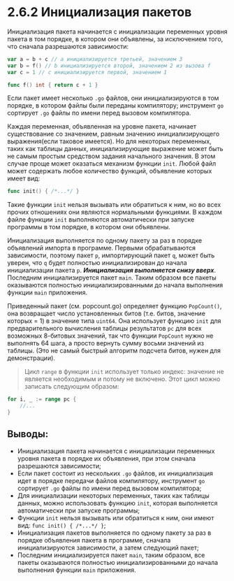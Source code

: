 # 2.6.2 Инициализация пакетов

Инициализация пакета начинается с инициализации переменных уровня пакета в том порядке, в котором они объявлены, за
исключением того, что сначала разрешаются зависимости:

``` go
var a = b + c // a инициализируется третьей, значением 3
var b = f() // b инициализируется второй, значением 2 из вызова f
var c = 1 // c инициализируется первой, значением 1

func f() int { return c + 1 }
```

Если пакет имеет несколько `.go` файлов, они инициализируются в том порядке, в котором файлы были переданы компилятору;
инструмент `go` сортирует `.go` файлы по имени перед вызовом компилятора.

Каждая переменная, объявленная на уровне пакета, начинает существование со значением, равным значению инициализирующего
выражения(если таковое имеется). Но для некоторых переменных, таких как таблицы данных, инициализирующие выражение может
быть не самым простым средством задания начального значения. В этом случае проще может оказаться механизм
функции `init`.
Любой файл может содержать любое количество функций, объявление которых имеет вид:

``` go
func init() { /*...*/ }
```

Такие функции `init` нельзя вызывать или обратиться к ним, но во всех прочих отношениях они являются нормальными
функциями. В каждом файле функции `init` выполняются автоматически при запуске программы в том порядке, в котором они
объявлены.

Инициализация выполняется по одному пакету за раз в порядке объявлений импорта в программе. Первыми обрабатываются
зависимости, поэтому пакет `p`, импортирующий пакет `q`, может быть уверен, что `q` будет полностью инициализирован до
начала инициализации пакета `p`. **_Инициализация выполняется снизу вверх_**. Последним инициализируется пакет `main`.
Таким образом все пакеты оказываются полностью инициализированными до начала выполнения функции `main` приложения.

Приведенный пакет (см. popcount.go) определяет функцию `PopCount()`, она возвращает число установленных битов (т.е.
битов,
значение которых = 1) в значение типа `uint64`.
Она использует функцию `init` для предварительного вычисления таблицы результатов `pc` для всех возможных 8-битовых
значений, так что функции `PopCount` нужно не выполнять 64 шага, а просто вернуть сумму восьми значений из таблицы. (Это
не самый быстрый алгоритм подсчета битов, нужен для демонстрации).

> Цикл `range` в функции `init` использует только индекс: значение не является необходимым и потому не включено. Этот
> цикл можно записать следующим образом:

``` go
for i, _ := range pc {
    //...
}
```

## Выводы:

* Инициализация пакета начинается с инициализации переменных уровня пакета в порядке их объявления, при этом сначала
  разрешаются зависимости;
* Если пакет состоит из нескольких `.go` файлов, их инициализация идет в порядке передачи файлов компилятору, инструмент
  `go` сортирует `.go` файлы по имени перед вызовом компилятора;
* Для инициализации некоторых переменных, таких как таблицы данных, можно использовать функцию `init`, которая
  выполняется автоматически при запуске программы;
* Функции `init` нельзя вызывать или обратиться к ним, они имеют вид: `func init() { /*...*/ }`;
* Инициализация пакетов выполняется по одному пакету за раз в порядке объявления пакета в программе, сначала
  инициализируются зависимости, а затем следующий пакет;
* Последним инициализируется пакет `main`, таким образом, все пакеты оказываются полностью инициализированными до начала
  выполнения функции `main` приложения.